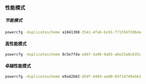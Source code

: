 ### 性能模式

##### 节能模式

```cmd
powercfg -duplicatescheme a1841308-3541-4fab-bc81-f71556f20b4a
```

#### 高性能模式

```cmd
powercfg -duplicatescheme 8c5e7fda-e8bf-4a96-9a85-a6e23a8c635c
```

#### 卓越性能模式

```cmd
powercfg -duplicatescheme e9a42b02-d5df-448d-aa00-03f14749eb61
```

